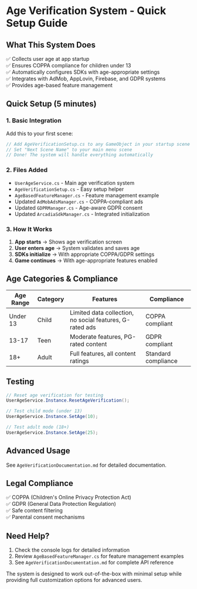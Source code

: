 # Age Verification System - Quick Setup Guide

## What This System Does
✅ Collects user age at app startup  
✅ Ensures COPPA compliance for children under 13  
✅ Automatically configures SDKs with age-appropriate settings  
✅ Integrates with AdMob, AppLovin, Firebase, and GDPR systems  
✅ Provides age-based feature management  

## Quick Setup (5 minutes)

### 1. Basic Integration
Add this to your first scene:
```csharp
// Add AgeVerificationSetup.cs to any GameObject in your startup scene
// Set "Next Scene Name" to your main menu scene
// Done! The system will handle everything automatically
```

### 2. Files Added
- `UserAgeService.cs` - Main age verification system
- `AgeVerificationSetup.cs` - Easy setup helper
- `AgeBasedFeatureManager.cs` - Feature management example
- Updated `AdMobAdsManager.cs` - COPPA-compliant ads
- Updated `GDPRManager.cs` - Age-aware GDPR consent
- Updated `ArcadiaSdkManager.cs` - Integrated initialization

### 3. How It Works
1. **App starts** → Shows age verification screen
2. **User enters age** → System validates and saves age
3. **SDKs initialize** → With appropriate COPPA/GDPR settings
4. **Game continues** → With age-appropriate features enabled

## Age Categories & Compliance

| Age Range | Category | Features | Compliance |
|-----------|----------|----------|------------|
| Under 13 | Child | Limited data collection, no social features, G-rated ads | COPPA compliant |
| 13-17 | Teen | Moderate features, PG-rated content | GDPR compliant |
| 18+ | Adult | Full features, all content ratings | Standard compliance |

## Testing
```csharp
// Reset age verification for testing
UserAgeService.Instance.ResetAgeVerification();

// Test child mode (under 13)
UserAgeService.Instance.SetAge(10);

// Test adult mode (18+)
UserAgeService.Instance.SetAge(25);
```

## Advanced Usage
See `AgeVerificationDocumentation.md` for detailed documentation.

## Legal Compliance
✅ COPPA (Children's Online Privacy Protection Act)  
✅ GDPR (General Data Protection Regulation)  
✅ Safe content filtering  
✅ Parental consent mechanisms  

## Need Help?
1. Check the console logs for detailed information
2. Review `AgeBasedFeatureManager.cs` for feature management examples
3. See `AgeVerificationDocumentation.md` for complete API reference

The system is designed to work out-of-the-box with minimal setup while providing full customization options for advanced users.
